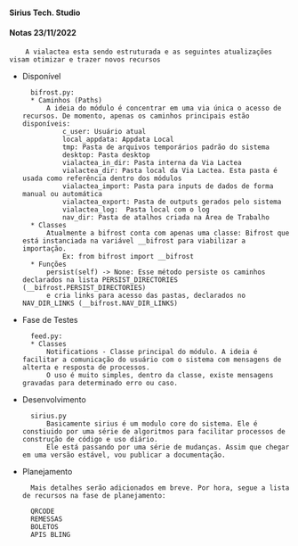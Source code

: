 #### Sirius Tech. Studio



#### Notas 23/11/2022

        A vialactea esta sendo estruturada e as seguintes atualizações visam otimizar e trazer novos recursos
       
- Disponível
        
        bifrost.py: 
        * Caminhos (Paths)
            A ideia do módulo é concentrar em uma via única o acesso de recursos. De momento, apenas os caminhos principais estão disponíveis:
                c_user: Usuário atual
                local_appdata: Appdata Local
                tmp: Pasta de arquivos temporários padrão do sistema
                desktop: Pasta desktop
                vialactea_in_dir: Pasta interna da Via Lactea
                vialactea_dir: Pasta local da Via Lactea. Esta pasta é usada como referência dentro dos módulos
                vialactea_import: Pasta para inputs de dados de forma manual ou automática
                vialactea_export: Pasta de outputs gerados pelo sistema
                vialactea_log:  Pasta local com o log
                nav_dir: Pasta de atalhos criada na Área de Trabalho
        * Classes
            Atualmente a bifrost conta com apenas uma classe: Bifrost que está instanciada na variável __bifrost para viabilizar a importação.
                Ex: from bifrost import __bifrost
        * Funções
            persist(self) -> None: Esse método persiste os caminhos declarados na lista PERSIST_DIRECTORIES (__bifrost.PERSIST_DIRECTORIES)
            e cria links para acesso das pastas, declarados no NAV_DIR_LINKS (__bifrost.NAV_DIR_LINKS)

- Fase de Testes

        feed.py:
        * Classes
            Notifications - Classe principal do módulo. A ideia é facilitar a comunicação do usuário com o sistema com mensagens de alterta e resposta de processos.
            O uso é muito simples, dentro da classe, existe mensagens gravadas para determinado erro ou caso.
        
- Desenvolvimento

        sirius.py
            Basicamente sirius é um modulo core do sistema. Ele é constiuido por uma série de algoritmos para facilitar processos de construção de código e uso diário.
            Ele está passando por uma série de mudanças. Assim que chegar em uma versão estável, vou publicar a documentação.

- Planejamento

        Mais detalhes serão adicionados em breve. Por hora, segue a lista de recursos na fase de planejamento:

        QRCODE
        REMESSAS
        BOLETOS
        APIS BLING


